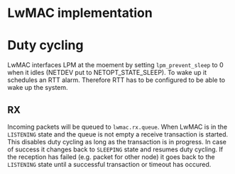 LwMAC implementation
====================


# Duty cycling

LwMAC interfaces LPM at the moement by setting `lpm_prevent_sleep` to 0 when
it idles (NETDEV put to NETOPT_STATE_SLEEP). To wake up it schedules an RTT
alarm. Therefore RTT has to be configured to be able to wake up the system.

## RX

Incoming packets will be queued to `lwmac.rx.queue`. When LwMAC is in the
`LISTENING` state and the queue is not empty a receive transaction is started.
This disables duty cycling as long as the transaction is in progress. In case
of success it changes back to `SLEEPING` state and resumes duty cycling. If
the reception has failed (e.g. packet for other node) it goes back to the
`LISTENING` state until a successful transaction or timeout has occured.
